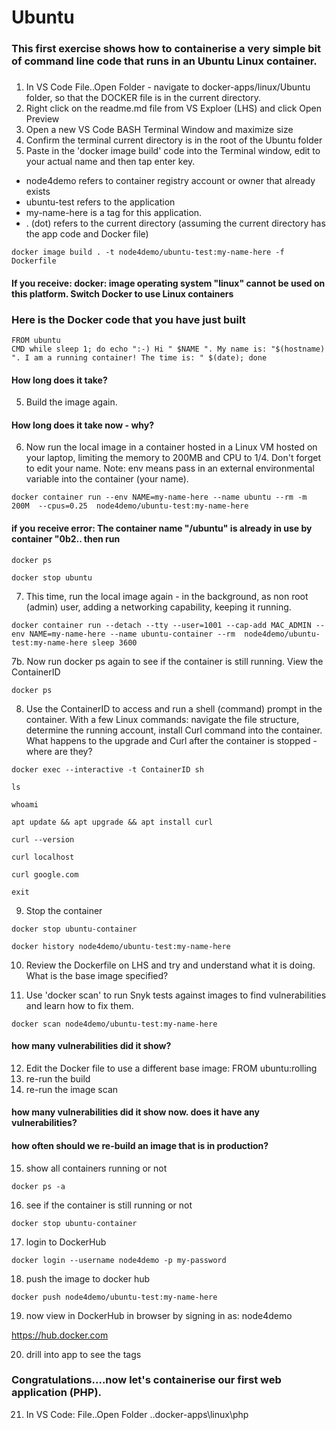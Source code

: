# Ubuntu

### This first exercise shows how to containerise a very simple bit of command line code that runs in an Ubuntu Linux container.
### 

1. In VS Code File..Open Folder - navigate to docker-apps/linux/Ubuntu folder, so that the DOCKER file is in the current directory.
2. Right click on the readme.md file from VS Exploer (LHS) and click Open Preview
3. Open a new VS Code BASH Terminal Window and maximize size 
4. Confirm the terminal current directory is in the root of the Ubuntu folder
5. Paste in the 'docker image build' code into the Terminal window, edit to your actual name and then tap enter key.

- node4demo refers to container registry account or owner that already exists
- ubuntu-test refers to the application 
- my-name-here is a tag for this application. 
- . (dot) refers to the current directory (assuming the current directory has the app code and Docker file)

```
docker image build . -t node4demo/ubuntu-test:my-name-here -f Dockerfile
```

#### If you receive: docker: image operating system "linux" cannot be used on this platform. Switch Docker to use Linux containers

### Here is the Docker code that you have just built

```
FROM ubuntu
CMD while sleep 1; do echo ":-) Hi " $NAME ". My name is: "$(hostname) ". I am a running container! The time is: " $(date); done
```

#### How long does it take?

5. Build the image again. 

#### How long does it take now - why?

6. Now run the local image in a container hosted in a Linux VM hosted on your laptop, limiting the memory to 200MB and CPU to 1/4. Don't forget to edit your name. Note: env means pass in an external environmental variable into the container (your name). 
```
docker container run --env NAME=my-name-here --name ubuntu --rm -m 200M  --cpus=0.25  node4demo/ubuntu-test:my-name-here
```

#### if you receive error: The container name "/ubuntu" is already in use by container "0b2.. then run 

```
docker ps 

docker stop ubuntu
```

7. This time, run the local image again - in the background, as non root (admin) user, adding a networking capability, keeping it running. 

```
docker container run --detach --tty --user=1001 --cap-add MAC_ADMIN --env NAME=my-name-here --name ubuntu-container --rm  node4demo/ubuntu-test:my-name-here sleep 3600
```

7b. Now run docker ps again to see if the container is still running. View the ContainerID

```
docker ps
```

8. Use the ContainerID to access and run a shell (command) prompt in the container. With a few Linux commands: navigate the file structure, determine the running account, install Curl command into the container. What happens to the upgrade and Curl after the container is stopped - where are they?

```
docker exec --interactive -t ContainerID sh

ls

whoami

apt update && apt upgrade && apt install curl

curl --version

curl localhost

curl google.com

exit
```

9. Stop the container

```
docker stop ubuntu-container

docker history node4demo/ubuntu-test:my-name-here
```
10. Review the Dockerfile on LHS and try and understand what it is doing. What is the base image specified?

11. Use 'docker scan' to run Snyk tests against images to find vulnerabilities and learn how to fix them.

```
docker scan node4demo/ubuntu-test:my-name-here
```
#### how many vulnerabilities did it show?

12. Edit the Docker file to use a different base image: FROM ubuntu:rolling 
13. re-run the build
14. re-run the image scan 

#### how many vulnerabilities did it show now. does it have any vulnerabilities?

#### how often should we re-build an image that is in production?

15. show all containers running or not

```
docker ps -a
```

16. see if the container is still running or not

```
docker stop ubuntu-container
```

17. login to DockerHub

```
docker login --username node4demo -p my-password
```

18. push the image to docker hub

```
docker push node4demo/ubuntu-test:my-name-here
```

19. now view in DockerHub in browser by signing in as: node4demo 

https://hub.docker.com


20. drill into app to see the tags

### Congratulations....now let's containerise our first web application (PHP).

21. In VS Code: File..Open Folder ..docker-apps\linux\php
